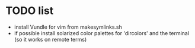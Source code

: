 # TODO list #
* install Vundle for vim from makesymlinks.sh
* if possible install solarized color palettes for 'dircolors' and the terminal (so it works on remote terms)
